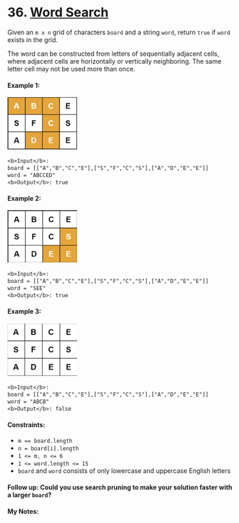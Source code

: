 # 36. [Word Search](https://leetcode.com/problems/word-search/)

Given an `m x n` grid of characters `board` and a string `word`, return `true` if `word` exists in the grid.

The word can be constructed from letters of sequentially adjacent cells, where adjacent cells are horizontally or vertically neighboring. The same letter cell may not be used more than once.

#### <b>Example 1</b>:
<img src="./images/word_search_ex1.jpg" width="156"/>

```
<b>Input</b>:
board = [["A","B","C","E"],["S","F","C","S"],["A","D","E","E"]]
word = "ABCCED"
<b>Output</b>: true
```

#### <b>Example 2</b>:
<img src="./images/word_search_ex2.jpg" width="156"/>

```
<b>Input</b>:
board = [["A","B","C","E"],["S","F","C","S"],["A","D","E","E"]]
word = "SEE"
<b>Output</b>: true
```
#### <b>Example 3</b>:
<img src="./images/word_search_ex3.jpg" width="156"/>

```
<b>Input</b>:
board = [["A","B","C","E"],["S","F","C","S"],["A","D","E","E"]]
word = "ABCB"
<b>Output</b>: false
```

#### <b>Constraints</b>:

* `m == board.length`
* `n = board[i].length`
* `1 <= m, n <= 6`
* `1 <= word.length <= 15`
* `board` and `word` consists of only lowercase and uppercase English letters

#### <b>Follow up</b>: Could you use search pruning to make your solution faster with a larger `board`?

#### My Notes: